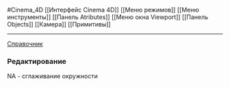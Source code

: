 #Cinema_4D
[[Интерфейс Cinema 4D]]
[[Меню режимов]]
[[Меню инструменты]]
[[Панель Atributes]]
[[Меню окна Viewport]]
[[Панель Objects]]
[[Камера]]
[[Примитивы]]
_____
[Справочник](https://help.maxon.net/c4d/2023/en-us/Default.htm#html/5425.html?TocPath=_____4)



### Редактирование
NA - сглаживание окружности